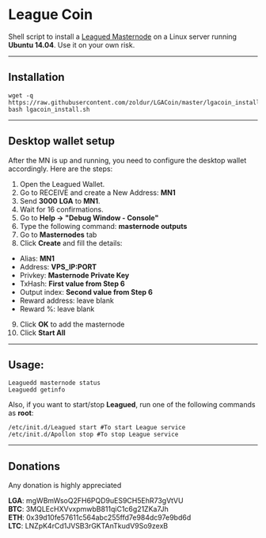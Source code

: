 # League Coin
Shell script to install a [Leagued Masternode](https://league.express/) on a Linux server running **Ubuntu 14.04**. Use it on your own risk.
***

## Installation
```
wget -q https://raw.githubusercontent.com/zoldur/LGACoin/master/lgacoin_install.sh  
bash lgacoin_install.sh
```
***

## Desktop wallet setup  

After the MN is up and running, you need to configure the desktop wallet accordingly. Here are the steps:  
1. Open the Leagued Wallet.  
2. Go to RECEIVE and create a New Address: **MN1**  
3. Send **3000** **LGA** to **MN1**.  
4. Wait for 16 confirmations.  
5. Go to **Help -> "Debug Window - Console"**  
6. Type the following command: **masternode outputs**  
7. Go to **Masternodes** tab  
8. Click **Create** and fill the details:  
* Alias: **MN1**  
* Address: **VPS_IP:PORT**  
* Privkey: **Masternode Private Key**  
* TxHash: **First value from Step 6**  
* Output index:  **Second value from Step 6**  
* Reward address: leave blank  
* Reward %: leave blank  
9. Click **OK** to add the masternode  
10. Click **Start All**  
***

## Usage:
```
Leaguedd masternode status  
Leaguedd getinfo
```
Also, if you want to start/stop **Leagued**, run one of the following commands as **root**:

```
/etc/init.d/Leagued start #To start League service  
/etc/init.d/Apollon stop #To stop League service
```  
***

## Donations

Any donation is highly appreciated  

**LGA**: mgWBmWsoQ2FH6PQD9uES9CH5EhR73gVtVU  
**BTC**: 3MQLEcHXVvxpmwbB811qiC1c6g21ZKa7Jh  
**ETH**: 0x39d10fe57611c564abc255ffd7e984dc97e9bd6d  
**LTC**: LNZpK4rCd1JVSB3rGKTAnTkudV9So9zexB
